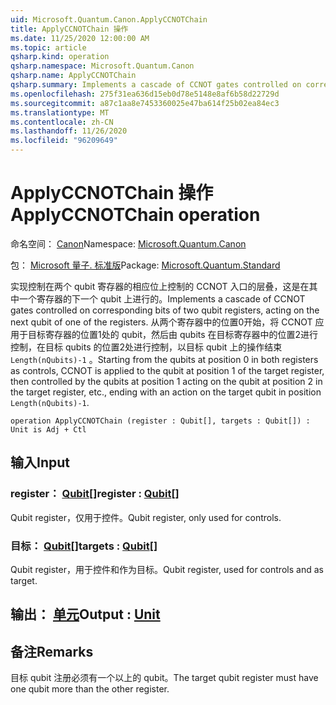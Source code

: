 ```yaml
---
uid: Microsoft.Quantum.Canon.ApplyCCNOTChain
title: ApplyCCNOTChain 操作
ms.date: 11/25/2020 12:00:00 AM
ms.topic: article
qsharp.kind: operation
qsharp.namespace: Microsoft.Quantum.Canon
qsharp.name: ApplyCCNOTChain
qsharp.summary: Implements a cascade of CCNOT gates controlled on corresponding bits of two qubit registers, acting on the next qubit of one of the registers. Starting from the qubits at position 0 in both registers as controls, CCNOT is applied to the qubit at position 1 of the target register, then controlled by the qubits at position 1 acting on the qubit at position 2 in the target register, etc., ending with an action on the target qubit in position `Length(nQubits)-1`.
ms.openlocfilehash: 275f31ea636d15eb0d78e5148e8af6b58d22729d
ms.sourcegitcommit: a87c1aa8e7453360025e47ba614f25b02ea84ec3
ms.translationtype: MT
ms.contentlocale: zh-CN
ms.lasthandoff: 11/26/2020
ms.locfileid: "96209649"
---
```

# <a name="applyccnotchain-operation"></a><span data-ttu-id="fe41c-102">ApplyCCNOTChain 操作</span><span class="sxs-lookup"><span data-stu-id="fe41c-102">ApplyCCNOTChain operation</span></span>

<span data-ttu-id="fe41c-103">命名空间： [Canon](xref:Microsoft.Quantum.Canon)</span><span class="sxs-lookup"><span data-stu-id="fe41c-103">Namespace: [Microsoft.Quantum.Canon](xref:Microsoft.Quantum.Canon)</span></span>

<span data-ttu-id="fe41c-104">包： [Microsoft 量子. 标准版](https://nuget.org/packages/Microsoft.Quantum.Standard)</span><span class="sxs-lookup"><span data-stu-id="fe41c-104">Package: [Microsoft.Quantum.Standard](https://nuget.org/packages/Microsoft.Quantum.Standard)</span></span>


<span data-ttu-id="fe41c-105">实现控制在两个 qubit 寄存器的相应位上控制的 CCNOT 入口的层叠，这是在其中一个寄存器的下一个 qubit 上进行的。</span><span class="sxs-lookup"><span data-stu-id="fe41c-105">Implements a cascade of CCNOT gates controlled on corresponding bits of two qubit registers, acting on the next qubit of one of the registers.</span></span>
<span data-ttu-id="fe41c-106">从两个寄存器中的位置0开始，将 CCNOT 应用于目标寄存器的位置1处的 qubit，然后由 qubits 在目标寄存器中的位置2进行控制，在目标 qubits 的位置2处进行控制，以目标 qubit 上的操作结束 `Length(nQubits)-1` 。</span><span class="sxs-lookup"><span data-stu-id="fe41c-106">Starting from the qubits at position 0 in both registers as controls, CCNOT is applied to the qubit at position 1 of the target register, then controlled by the qubits at position 1 acting on the qubit at position 2 in the target register, etc., ending with an action on the target qubit in position `Length(nQubits)-1`.</span></span>

```qsharp
operation ApplyCCNOTChain (register : Qubit[], targets : Qubit[]) : Unit is Adj + Ctl
```


## <a name="input"></a><span data-ttu-id="fe41c-107">输入</span><span class="sxs-lookup"><span data-stu-id="fe41c-107">Input</span></span>

### <a name="register--qubit"></a><span data-ttu-id="fe41c-108">register： [Qubit](xref:microsoft.quantum.lang-ref.qubit)[]</span><span class="sxs-lookup"><span data-stu-id="fe41c-108">register : [Qubit](xref:microsoft.quantum.lang-ref.qubit)[]</span></span>

<span data-ttu-id="fe41c-109">Qubit register，仅用于控件。</span><span class="sxs-lookup"><span data-stu-id="fe41c-109">Qubit register, only used for controls.</span></span>


### <a name="targets--qubit"></a><span data-ttu-id="fe41c-110">目标： [Qubit](xref:microsoft.quantum.lang-ref.qubit)[]</span><span class="sxs-lookup"><span data-stu-id="fe41c-110">targets : [Qubit](xref:microsoft.quantum.lang-ref.qubit)[]</span></span>

<span data-ttu-id="fe41c-111">Qubit register，用于控件和作为目标。</span><span class="sxs-lookup"><span data-stu-id="fe41c-111">Qubit register, used for controls and as target.</span></span>



## <a name="output--unit"></a><span data-ttu-id="fe41c-112">输出： [单元](xref:microsoft.quantum.lang-ref.unit)</span><span class="sxs-lookup"><span data-stu-id="fe41c-112">Output : [Unit](xref:microsoft.quantum.lang-ref.unit)</span></span>



## <a name="remarks"></a><span data-ttu-id="fe41c-113">备注</span><span class="sxs-lookup"><span data-stu-id="fe41c-113">Remarks</span></span>

<span data-ttu-id="fe41c-114">目标 qubit 注册必须有一个以上的 qubit。</span><span class="sxs-lookup"><span data-stu-id="fe41c-114">The target qubit register must have one qubit more than the other register.</span></span>